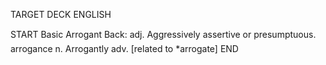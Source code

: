 TARGET DECK
ENGLISH

START
Basic
Arrogant
Back: adj. Aggressively assertive or presumptuous.  arrogance n. Arrogantly adv. [related to *arrogate]
END
